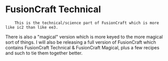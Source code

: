 FusionCraft Technical
===========
		This is the technical/science part of FusionCraft which is more like ic2 than like ee3. 
There is also a "magical" version which is more keyed to the more magical sort of things. I will also be releasing a full version of FusionCraft which contains FusionCraft Technical & FusionCraft Magical, plus a few recipes and such to tie them together better.
